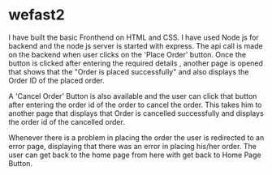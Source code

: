 # wefast2

I have built the basic Fronthend on HTML and CSS.
I have used Node js for backend and  the node js server is started with express. The api call is made on the backend when user clicks on the 'Place Order' button. Once the button is clicked after entering the required details , another page is opened that shows that the "Order is placed successfully" and also displays the Order ID of the placed order.

A 'Cancel Order' Button is also available and the user can click that button after entering the order id of the order to cancel the order. This takes him to another page that displays that Order is cancelled successfully and displays the order id of the cancelled order.

Whenever there is a problem in placing the order the user is redirected to an error page, displaying that there was an error in placing his/her order. The user can get back to the home page from here with get back to Home Page Button.
